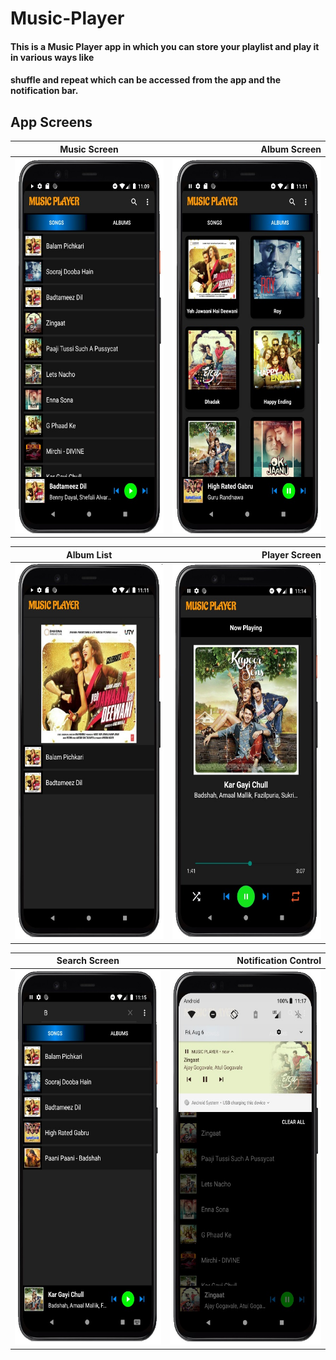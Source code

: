 # Music-Player

#### This is a Music Player app in which you can store your playlist and play it in various ways like <br/> 
#### shuffle and repeat which can be accessed from the app and the notification bar.

App Screens
-------
| Music Screen   |Album Screen      | 
| ------------- | ---------:|
| <img src ="screen1.jpg" height = "600" width = "300">     | <img src ="screen2.jpg" height = "600" width = "300">|

| Album List       | Player Screen          | 
| ------------- | -----:|
| <img src ="screen3.jpg" height = "600" width = "300">      | <img src ="screen4.jpg" height = "600" width = "300"> |

| Search Screen       | Notification Control        | 
| ------------- | -----:|
| <img src ="screen5.jpg" height = "600" width = "300">      | <img src ="screen6.jpg" height = "600" width = "300"> |
